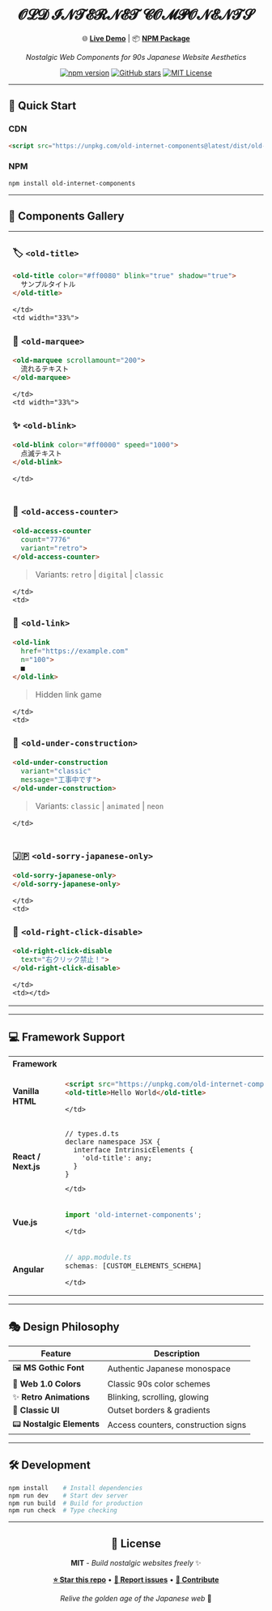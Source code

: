 <div align="center">

# 𝓞𝓛𝓓 𝓘𝓝𝓣𝓔𝓡𝓝𝓔𝓣 𝓒𝓞𝓜𝓟𝓞𝓝𝓔𝓝𝓣𝓢

🌐 **[Live Demo](https://ivgtr.github.io/old-internet-components/)** | 📦 **[NPM Package](https://npmjs.com/package/old-internet-components)**

*Nostalgic Web Components for 90s Japanese Website Aesthetics*

[![npm version](https://img.shields.io/npm/v/old-internet-components.svg)](https://npmjs.com/package/old-internet-components)
[![GitHub stars](https://img.shields.io/github/stars/ivgtr/old-internet-components.svg)](https://github.com/ivgtr/old-internet-components)
[![MIT License](https://img.shields.io/badge/license-MIT-blue.svg)](LICENSE)

</div>

---

## 🚀 Quick Start

### CDN
```html
<script src="https://unpkg.com/old-internet-components@latest/dist/old-internet-components.umd.js"></script>
```

### NPM
```bash
npm install old-internet-components
```

---

## 🎨 Components Gallery

<table>
  <tr>
    <td width="33%">

### 🏷️ `<old-title>`
```html
<old-title color="#ff0080" blink="true" shadow="true">
  サンプルタイトル
</old-title>
```

    </td>
    <td width="33%">

### 📜 `<old-marquee>`
```html
<old-marquee scrollamount="200">
  流れるテキスト
</old-marquee>
```

    </td>
    <td width="33%">

### ✨ `<old-blink>`
```html
<old-blink color="#ff0000" speed="1000">
  点滅テキスト
</old-blink>
```

    </td>
  </tr>
  <tr>
    <td>

### 🔢 `<old-access-counter>`
```html
<old-access-counter 
  count="7776" 
  variant="retro">
</old-access-counter>
```
> Variants: `retro` | `digital` | `classic`

    </td>
    <td>

### 🔗 `<old-link>`
```html
<old-link 
  href="https://example.com" 
  n="100">
  ■
</old-link>
```
> Hidden link game

    </td>
    <td>

### 🚧 `<old-under-construction>`
```html
<old-under-construction 
  variant="classic" 
  message="工事中です">
</old-under-construction>
```
> Variants: `classic` | `animated` | `neon`

    </td>
  </tr>
  <tr>
    <td>

### 🇯🇵 `<old-sorry-japanese-only>`
```html
<old-sorry-japanese-only>
</old-sorry-japanese-only>
```

    </td>
    <td>

### 🚫 `<old-right-click-disable>`
```html
<old-right-click-disable 
  text="右クリック禁止！">
</old-right-click-disable>
```

    </td>
    <td></td>
  </tr>
</table>

---

## 💻 Framework Support

<table>
  <tr>
    <th>Framework</th>
    <th>Setup</th>
  </tr>
  <tr>
    <td><strong>Vanilla HTML</strong></td>
    <td>

```html
<script src="https://unpkg.com/old-internet-components@latest/dist/old-internet-components.umd.js"></script>
<old-title>Hello World</old-title>
```

    </td>
  </tr>
  <tr>
    <td><strong>React / Next.js</strong></td>
    <td>

```tsx
// types.d.ts
declare namespace JSX {
  interface IntrinsicElements {
    'old-title': any;
  }
}
```

    </td>
  </tr>
  <tr>
    <td><strong>Vue.js</strong></td>
    <td>

```js
import 'old-internet-components';
```

    </td>
  </tr>
  <tr>
    <td><strong>Angular</strong></td>
    <td>

```ts
// app.module.ts
schemas: [CUSTOM_ELEMENTS_SCHEMA]
```

    </td>
  </tr>
</table>

---

## 🎭 Design Philosophy

<div align="center">

| Feature | Description |
|---------|-------------|
| 🖼️ **MS Gothic Font** | Authentic Japanese monospace |
| 🌈 **Web 1.0 Colors** | Classic 90s color schemes |
| ✨ **Retro Animations** | Blinking, scrolling, glowing |
| 🔲 **Classic UI** | Outset borders & gradients |
| 📟 **Nostalgic Elements** | Access counters, construction signs |

</div>

---

## 🛠️ Development

```bash
npm install    # Install dependencies
npm run dev    # Start dev server  
npm run build  # Build for production
npm run check  # Type checking
```

---

<div align="center">

## 📄 License

**MIT** - *Build nostalgic websites freely* ✨

**[⭐ Star this repo](https://github.com/ivgtr/old-internet-components)** • **[🐛 Report issues](https://github.com/ivgtr/old-internet-components/issues)** • **[🤝 Contribute](https://github.com/ivgtr/old-internet-components/pulls)**

*Relive the golden age of the Japanese web* 🌸

</div>